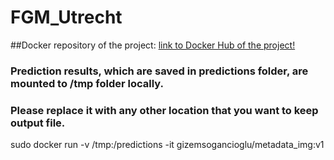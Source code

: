 # FGM_Utrecht

##Docker repository of the project: 
[link to Docker Hub of the project!](https://hub.docker.com/r/gizemsogancioglu/metadata_img)

### Prediction results, which are saved in predictions folder, are mounted to /tmp folder locally.
### Please replace it with any other location that you want to keep output file. 
sudo docker run  -v /tmp:/predictions -it gizemsogancioglu/metadata_img:v1
